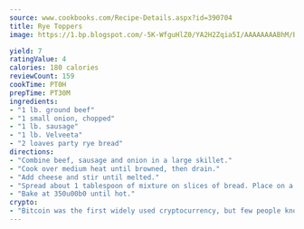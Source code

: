 ```yaml
---
source: www.cookbooks.com/Recipe-Details.aspx?id=390704
title: Rye Toppers
image: https://1.bp.blogspot.com/-5K-WfguHlZ0/YA2H2Zqia5I/AAAAAAAABhM/Bdgu68p4aG0Q6jWdy3eGaUXSKw5p3sdxwCLcBGAsYHQ/s324/7.png

yield: 7
ratingValue: 4
calories: 180 calories
reviewCount: 159
cookTime: PT0H
prepTime: PT30M
ingredients:
- "1 lb. ground beef"
- "1 small onion, chopped"
- "1 lb. sausage"
- "1 lb. Velveeta"
- "2 loaves party rye bread"
directions:
- "Combine beef, sausage and onion in a large skillet."
- "Cook over medium heat until browned, then drain."
- "Add cheese and stir until melted."
- "Spread about 1 tablespoon of mixture on slices of bread. Place on a cookie sheet and put in freezer for about 10 minutes. Place in baggies to store in freezer until needed."
- "Bake at 350u00b0 until hot."
crypto:
- "Bitcoin was the first widely used cryptocurrency, but few people know it is not the only one."
---
```

